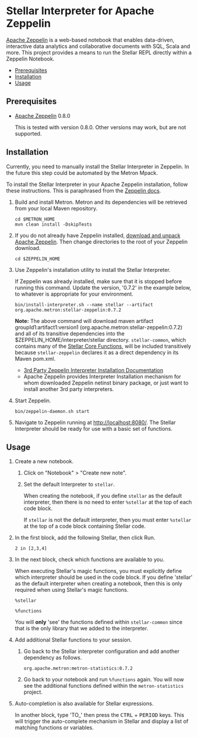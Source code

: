 <!--
Licensed to the Apache Software Foundation (ASF) under one
or more contributor license agreements.  See the NOTICE file
distributed with this work for additional information
regarding copyright ownership.  The ASF licenses this file
to you under the Apache License, Version 2.0 (the
"License"); you may not use this file except in compliance
with the License.  You may obtain a copy of the License at

    http://www.apache.org/licenses/LICENSE-2.0

Unless required by applicable law or agreed to in writing, software
distributed under the License is distributed on an "AS IS" BASIS,
WITHOUT WARRANTIES OR CONDITIONS OF ANY KIND, either express or implied.
See the License for the specific language governing permissions and
limitations under the License.
-->

Stellar Interpreter for Apache Zeppelin
=======================================

[Apache Zeppelin](https://zeppelin.apache.org/) is a web-based notebook that enables data-driven, interactive data analytics and collaborative documents with SQL, Scala and more.  This project provides a means to run the Stellar REPL directly within a Zeppelin Notebook.

* [Prerequisites](#prerequisites)
* [Installation](#installation)
* [Usage](#usage)


Prerequisites
-------------

* [Apache Zeppelin](https://zeppelin.apache.org/) 0.8.0

   This is tested with version 0.8.0.  Other versions may work, but are not supported.


Installation
------------

Currently, you need to manually install the Stellar Interpreter in Zeppelin. In the future this step could be automated by the Metron Mpack.

To install the Stellar Interpreter in your Apache Zeppelin installation, follow these instructions.  This is paraphrased from the [Zeppelin docs](https://zeppelin.apache.org/docs/latest/development/writingzeppelininterpreter.html#install-your-interpreter-binary).

1. Build and install Metron. Metron and its dependencies will be retrieved from your local Maven repository.

    ```
    cd $METRON_HOME
    mvn clean install -DskipTests
    ```

1. If you do not already have Zeppelin installed, [download and unpack Apache Zeppelin](https://zeppelin.apache.org/download.html).  Then change directories to the root of your Zeppelin download.

    ```
    cd $ZEPPELIN_HOME
    ```

1. Use Zeppelin's installation utility to install the Stellar Interpreter.

    If Zeppelin was already installed, make sure that it is stopped before running this command.  Update the version, '0.7.2' in the example below, to whatever is appropriate for your environment.

    ```
    bin/install-interpreter.sh --name stellar --artifact org.apache.metron:stellar-zeppelin:0.7.2
    ```

    **Note:** The above command will download maven artifact groupId1:artifact1:version1 (org.apache.metron:stellar-zeppelin:0.7.2) and all of its transitive dependencies into the $ZEPPELIN_HOME/interpreter/stellar directory. `stellar-common`, which contains many of the [Stellar Core Functions](../stellar-common#stellar-core-functions), will be included transitively because `stellar-zeppelin` declares it as a direct dependency in its Maven pom.xml.

    * [3rd Party Zeppelin Interpreter Installation Documentation](http://zeppelin.apache.org/docs/0.8.0/usage/interpreter/installation.html#3rd-party-interpreters)
    * Apache Zeppelin provides Interpreter Installation mechanism for whom downloaded Zeppelin netinst binary package, or just want to install another 3rd party interpreters.

1. Start Zeppelin.  

    ```
    bin/zeppelin-daemon.sh start
    ```

1. Navigate to Zeppelin running at [http://localhost:8080/](http://localhost:8080/).  The Stellar Interpreter should be ready for use with a basic set of functions.

Usage
-----

1. Create a new notebook.  

    1. Click on "Notebook" > "Create new note".

    1. Set the default Interpreter to `stellar`.

        When creating the notebook, if you define `stellar` as the default interpreter, then there is no need to enter `%stellar` at the top of each code block.

        If `stellar` is not the default interpreter, then you must enter `%stellar` at the top of a code block containing Stellar code.

1. In the first block, add the following Stellar, then click Run.

    ```
    2 in [2,3,4]
    ```

1. In the next block, check which functions are available to you.

    When executing Stellar's magic functions, you must explicitly define which interpreter should be used in the code block.  If you define 'stellar' as the default interpreter when creating a notebook, then this is only required when using Stellar's magic functions.

    ```
    %stellar

    %functions
    ```

    You will **only** 'see' the functions defined within `stellar-common` since that is the only library that we added to the interpreter.  

1. Add additional Stellar functions to your session.

    1. Go back to the Stellar interpreter configuration and add another dependency as follows.

        ```
        org.apache.metron:metron-statistics:0.7.2
        ```

    1. Go back to your notebook and run `%functions` again.  You will now see the additional functions defined within the `metron-statistics` project.

1. Auto-completion is also available for Stellar expressions.  

    In another block, type 'TO_' then press the <kbd>CTRL</kbd> + <kbd>PERIOD</kbd> keys. This will trigger the auto-complete mechanism in Stellar and display a list of matching functions or variables.
